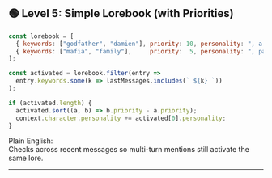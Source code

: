 ## 🟢 Level 5: Simple Lorebook (with Priorities)

```js
const lorebook = [
  { keywords: ["godfather", "damien"], priority: 10, personality: ", a calculating and charismatic leader" },
  { keywords: ["mafia", "family"],     priority:  5, personality: ", part of a powerful crime family" }
];

const activated = lorebook.filter(entry =>
  entry.keywords.some(k => lastMessages.includes(` ${k} `))
);

if (activated.length) {
  activated.sort((a, b) => b.priority - a.priority);
  context.character.personality += activated[0].personality;
}
```

Plain English:  
Checks across recent messages so multi-turn mentions still activate the same lore.

---
